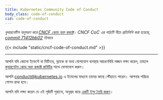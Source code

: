 ```yaml
---
title: Kubernetes Community Code of Conduct
body_class: code-of-conduct
cid: code-of-conduct
---
```


_কুবারনেটিস অনুসরণ করে
[CNCF কোড অফ কন্ডাক্ট](https://github.com/cncf/foundation/blob/main/code-of-conduct.md)।
CNCF CoC এর পাঠ্যটি নীচে প্রতিলিপি করা হয়েছে, 
[commit 71412bb02]([https://github.com/cncf/foundation/blob/71412bb029090d42ecbeadb39374a337bfb48a9c/code-of-conduct.md](https://github.com/cncf/foundation/blob/71412bb029090d42ecbeadb39374a337bfb48a9c/code-of-conduct-languages/bn.md)) হিসাবে_

<div id="cncf-code-of-conduct">
{{< include "static/cncf-code-of-conduct.md" >}}
</div>

---

আপনি যদি কোনো ইভেন্টে বা মিটিংয়ে, স্ল্যাকে বা 
অন্য যোগাযোগ ব্যবস্থায় আচরণবিধি লঙ্ঘন লক্ষ্য করেন, 
তাহলে [কুবারনেটস কোড অফ কন্ডাক্ট কমিটির](https://git.k8s.io/community/committee-code-of-conduct) সাথে যোগাযোগ করুন।

আপনি [conduct@kubernetes.io](mailto:conduct@kubernetes.io) এ ইমেলের মাধ্যমে তাদের কাছে পৌঁছাতে পারেন।
আপনার পরিচয় গোপন রাখা হবে।

আপনি যদি লক্ষ্য করেন যে এই পৃষ্ঠাটি পুরানো, অনুগ্রহ করে [একটি ইস্যু তৈরি করুন](https://github.com/kubernetes/website/issues/new/choose)।
